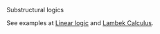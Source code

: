 Substructural logics

See examples at [Linear logic](https://github.com/vcvpaiva/AlgebraicCategories/blob/main/files/logics/linear_logic.md) and [Lambek Calculus](https://github.com/vcvpaiva/AlgebraicCategories/blob/main/files/logics/lambek_calculus.md).
